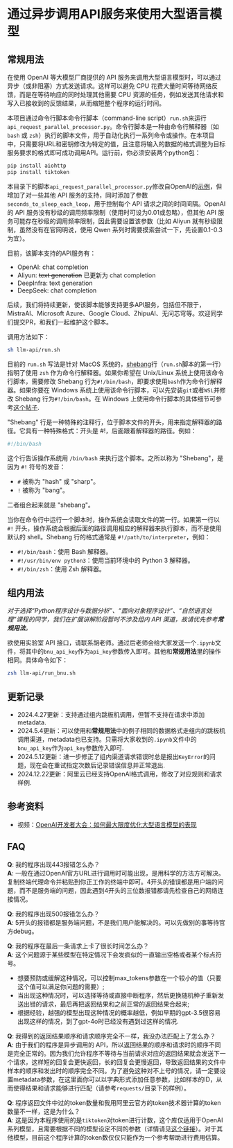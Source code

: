 # 通过异步调用API服务来使用大型语言模型

## 常规用法

在使用 OpenAI 等大模型厂商提供的 API 服务来调用大型语言模型时，可以通过异步（或非阻塞）方式发送请求。这样可以避免 CPU 花费大量时间等待网络反馈，而是在等待响应的同时处理其他需要 CPU 资源的任务，例如发送其他请求和写入已接收到的反馈结果，从而缩短整个程序的运行时间。

本项目通过命令行脚本命令行脚本（command-line script）`run.sh`来运行`api_request_parallel_processor.py`。命令行脚本是一种由命令行解释器（如 `bash` 或 `zsh`）执行的脚本文件，用于自动化执行一系列命令或操作。在本项目中，只需要将URL和密钥修改为特定的值，且注意将输入的数据的格式调整为目标服务要求的格式即可成功调用API。运行前，你必须安装两个python包：

```bash
pip install aiohttp
pip install tiktoken
```

本目录下的脚本`api_request_parallel_processor.py`修改自OpenAI的[示例](https://github.com/openai/openai-cookbook/blob/main/examples/api_request_parallel_processor.py)，但增加了对一些其他 API 服务的支持，同时添加了参数`seconds_to_sleep_each_loop`，用于控制每个 API 请求之间的时间间隔。OpenAI 的 API 服务没有秒级的调用频率限制（使用时可设为0.01或忽略），但其他 API 服务可能存在秒级的调用频率限制，因此需要设置该参数（比如 Aliyun 就有秒级限制，虽然没有在官网明说，使用 Qwen 系列时需要摸索尝试一下，先设置0.1-0.3为宜）。

目前，该脚本支持的API服务有：
- OpenAI: chat completion
- Aliyun: ~~text generation~~ 已更新为 chat completion
- DeepInfra: text generation
- DeepSeek: chat completion
  
后续，我们将持续更新，使该脚本能够支持更多API服务，包括但不限于，MistraAI、Microsoft Azure、Google Cloud、ZhipuAI、无问芯穹等。欢迎同学们提交PR，和我们一起维护这个脚本。

调用方法如下：

```bash
sh llm-api/run.sh
```

目前的 `run.sh` 写法是针对 MacOS 系统的，[shebang](https://zh.wikipedia.org/wiki/Shebang)行（`run.sh`脚本的第一行）指明了使用 `zsh` 作为命令行解释器。如果你希望在 Unix/Linux 系统上使用该命令行脚本，需要修改 Shebang 行为`#!/bin/bash`，即要求使用`bash`作为命令行解释器。如果你要在 Windows 系统上使用该命令行脚本，可以先安装`git`或者`WSL`并修改 Shebang 行为`#!/bin/bash`。在 Windows 上使用命令行脚本的具体细节可参考[这个帖子](https://stackoverflow.com/questions/6413377/is-there-a-way-to-run-bash-scripts-on-windows).

"Shebang" 行是一种特殊的注释行，位于脚本文件的开头，用来指定解释器的路径。它具有一种特殊格式：开头是 #!，后面跟着解释器的路径。例如：
```sh
#!/bin/bash
```

这个行告诉操作系统用 `/bin/bash` 来执行这个脚本。之所以称为 "Shebang"，是因为 `#!` 符号的发音：

- `#` 被称为 "hash" 或 "sharp"。
- `!` 被称为 "bang"。

二者组合起来就是 "shebang"。

当你在命令行中运行一个脚本时，操作系统会读取文件的第一行。如果第一行以 `#!` 开头，操作系统会根据后面的路径调用相应的解释器来执行脚本，而不是使用默认的 shell。Shebang 行的格式通常是 `#!/path/to/interpreter`，例如：
    
- `#!/bin/bash`：使用 Bash 解释器。
- `#!/usr/bin/env python3`：使用当前环境中的 Python 3 解释器。
- `#!/bin/zsh`：使用 Zsh 解释器。

## 组内用法

*对于选择“Python程序设计与数据分析”、“面向对象程序设计”、“自然语言处理”课程的同学，我们在扩展讲解阶段暂时不涉及组内 API 渠道，故请优先参考**常规用法**。*

欲使用实验室 API 接口，请联系胡老师。通过后老师会给大家发送一个`.ipynb`文件，将其中的`bnu_api_key`作为`api_key`参数传入即可。其他和**常规用法**里的操作相同。具体命令如下：

```bash
zsh llm-api/run_bnu.sh
```

## 更新记录

- 2024.4.27更新：支持通过组内跳板机调用，但暂不支持在请求中添加metadata.
- 2024.5.4更新：可以使用和**常规用法**中的例子相同的数据格式走组内的跳板机调用渠道，metadata也已支持。只需将大家收到的`.ipynb`文件中的`bnu_api_key`作为`api_key`参数传入即可.
- 2024.5.12更新：进一步修正了组内渠道请求错误时总是报出`KeyError`的问题，现在会在重试指定次数后记录错误信息并正常退出.
- 2024.12.22更新：阿里云已经支持OpenAI格式调用，修改了对应规则和请求样例.

## 参考资料

- 视频：[OpenAI开发者大会：如何最大限度优化大型语言模型的表现](https://www.youtube.com/watch?v=ahnGLM-RC1Y)

## FAQ

**Q**: 我的程序出现443报错怎么办？
\
**A**: 一般在通过OpenAI官方URL进行调用时可能出现，是用科学的方法方可解决。复制终端代理命令并粘贴到你正工作的终端中即可。4开头的错误都是用户端的问题，而不是服务端的问题，因此遇到4开头的三位数报错都请先检查自己的网络连接情况。

**Q**: 我的程序出现500报错怎么办？
\
**A**: 5开头的报错都是服务端问题，不是我们用户能解决的。可以先做别的事等待官方debug。

**Q**: 我的程序在最后一条请求上卡了很长时间怎么办？
\
**A**: 这个问题源于某些模型在特定情况下会发疯似的一直输出空格或者某个标点符号。
- 想要预防或缓解这种情况，可以控制max_tokens参数在一个较小的值（只要这个值可以满足你问题的需要）;
- 当出现这种情况时，可以选择等待或直接中断程序，然后更换随机种子重新发送出错的请求，最后再把返回结果和之前正常的返回结果合起来;
- 根据经验，越强的模型出现这种情况的概率越低，例如早期的gpt-3.5很容易出现这样的情况，到了gpt-4o时已经没有遇到过这样的情况.

**Q**: 我得到的返回结果顺序和请求顺序完全不一样，我没办法匹配上了怎么办？
\
**A**: 由于我们的程序是异步调用的 API，所以返回结果的顺序和请求时的顺序不同是完全正常的。因为我们允许程序不等待与当前请求对应的返回结果就会发送下一个请求，这样短的回复会更快返回，长的回复会更慢返回，导致返回结果的文件中样本的顺序和发出时的顺序完全不同。为了避免这种对不上号的情况，请一定要设置metadata参数，在这里面你可以以字典形式添加任意参数，比如样本的ID，从而使得结果和请求能够进行匹配（请参考`requests/`目录下的样例）。

**Q**: 程序返回文件中过的token数量和我用阿里云官方的token技术器计算的token数量不一样，这是为什么？\
**A**: 这是因为本程序使用的是`tiktoken`对token进行计数，这个库仅适用于OpenAI系列模型，且需要根据不同的模型设定不同的参数（详情请见[这个链接](https://github.com/openai/tiktoken)）。对于其他模型，目前这个程序计算的token数仅仅只能作为一个参考帮助进行费用估算。